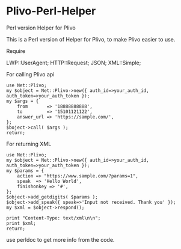 Plivo-Perl-Helper
=================

Perl version Helper for Plivo

This is a Perl version of Helper for Plivo, to make Plivo easier to use.

Require

  LWP::UserAgent;
  HTTP::Request;
  JSON;
  XML::Simple;

For calling Plivo api

    use Net::Plivo;
    my $object = Net::Plivo->new({ auth_id=>your_auth_id, auth_token=>your_auth_token });
    my $args = {
        from       => '18888888888',
        to         => '15101121122',
        answer_url => 'https://sample.com/',
    };
    $boject->call( $args );
    return;

For returning XML

    use Net::Plivo;
    my $object = Net::Plivo->new({ auth_id=>your_auth_id, auth_token=>your_auth_token });
    my $params = {
        action => "https://www.sample.com/?params=1",
        speak  => 'Hello World',
        finishonkey => '#',
    };
    $object->add_getdigits( $params );
    $object->add_speak({ speak=>'Input not received. Thank you' });
    my $xml = $object->respond();

    print "Content-Type: text/xml\n\n";
    print $xml;
    return;

use perldoc to get more info from the code.
